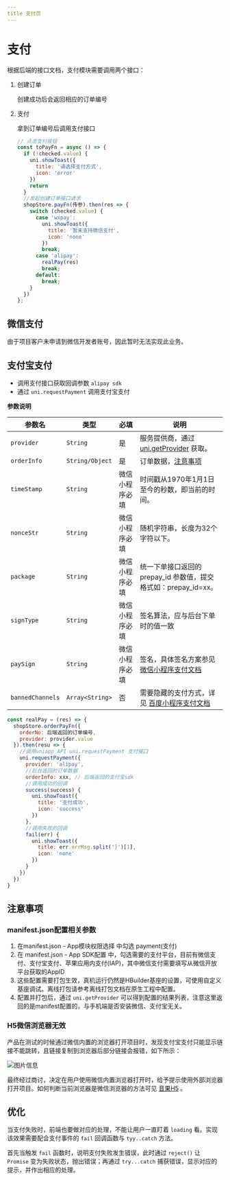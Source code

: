 ```yaml
---
title 支付页
---
```

# 支付
根据后端的接口文档，支付模块需要调用两个接口：

1. 创建订单

   创建成功后会返回相应的订单编号

2. 支付

   拿到订单编号后调用支付接口

   ```js
   // 点击支付按钮
   const toPayFn = async () => {
     if (!checked.value) {
       uni.showToast({
         title: '请选择支付方式',
         icon: 'error'
       })
       return
     }
     //发起创建订单接口请求
     shopStore.payFn(传参).then(res => {
       switch (checked.value) {
         case 'wxpay':
           uni.showToast({
             title: '暂未支持微信支付',
             icon: 'none'
           })
           break;
         case 'alipay':
           realPay(res)
           break;
         default:
           break;
       }
     })
   };
   ```

## 微信支付
由于项目客户未申请到微信开发者账号，因此暂时无法实现此业务。

## 支付宝支付

- 调用支付接口获取回调参数 `alipay sdk`
- 通过 `uni.requestPayment` 调用支付宝支付

**参数说明**

| 参数名 | 类型 | 必填 | 说明 |
| --- | --- | --- | --- |
| `provider` | `String` | 是 | 服务提供商，通过 [uni.getProvider](https://uniapp.dcloud.net.cn/api/plugins/provider) 获取。 |
| `orderInfo` | `String/Object` | 是 | 订单数据，[注意事项](https://uniapp.dcloud.net.cn/api/plugins/payment#orderinfo) |
| `timeStamp` | `String` | 微信小程序必填 | 时间戳从1970年1月1日至今的秒数，即当前的时间。 |
| `nonceStr` | `String` | 微信小程序必填 | 随机字符串，长度为32个字符以下。 |
| `package` | `String` | 微信小程序必填 | 统一下单接口返回的 prepay_id 参数值，提交格式如：prepay_id=xx。 |
| `signType` | `String` | 微信小程序必填 | 签名算法，应与后台下单时的值一致 |
| `paySign` | `String` | 微信小程序必填 | 签名，具体签名方案参见 [微信小程序支付文档](https://pay.weixin.qq.com/wiki/doc/api/wxa/wxa_api.php?chapter=7_7&index=3) |
| `bannedChannels` | `Array<String>` | 否 | 需要隐藏的支付方式，详见 [百度小程序支付文档](https://smartprogram.baidu.com/docs/develop/api/open_payment/#requestPolymerPayment/) |

```javascript
const realPay = (res) => {
  shopStore.orderPayFn({
    orderNo: 后端返回的订单编号,
    provider: provider.value
  }).then(resu => {
    //调用uniapp API uni.requestPayment 支付接口
    uni.requestPayment({
      provider: 'alipay',
      //后台返回的订单数据
      orderInfo: xxx, // 后端返回的支付宝sdk
      //调用成功的回调
      success(success) {
        uni.showToast({
          title: '支付成功',
          icon: 'success'
        })
      },
      //调用失败的回调
      fail(err) {
        uni.showToast({
          title: err.errMsg.split(']')[1],
          icon: 'none'
        })
      }
    })
  })
}

```

## 注意事项

### manifest.json配置相关参数

1. 在manifest.json - App模块权限选择 中勾选 payment(支付)
2. 在 manifest.json - App SDK配置 中，勾选需要的支付平台，目前有微信支付、支付宝支付、苹果应用内支付(IAP)，其中微信支付需要填写从微信开放平台获取的AppID
3. 这些配置需要打包生效，真机运行仍然是HBuilder基座的设置，可使用自定义基座调试。离线打包请参考离线打包文档在原生工程中配置。
4. 配置并打包后，通过 `uni.getProvider` 可以得到配置的结果列表，注意这里返回的是manifest配置的，与手机端是否安装微信、支付宝无关。

### H5微信浏览器无效

产品在测试的时候通过微信内置的浏览器打开项目时，发现支付宝支付只能显示链接不能跳转，且链接复制到浏览器后部分链接会报错，如下所示：

![图片信息](https://s1.ax1x.com/2023/07/14/pC42OfJ.jpg)

最终经过商讨，决定在用户使用微信内置浏览器打开时，给予提示使用外部浏览器打开项目。如何判断当前浏览器是微信浏览器的方法可见 [音果H5](/project/lingsi/music/H5/index.md) 。

## 优化

当支付失败时，前端也要做对应的处理，不能让用户一直盯着 `loading` 看。实现该效果需要配合支付事件的 `fail` 回调函数与 `tyy..catch` 方法。

首先当触发 `fail` 函数时，说明支付失败发生错误，此时通过 `reject()` 让 `Promise` 变为失败状态，抛出错误；再通过 `try...catch` 捕获错误，显示对应的提示，并作出相应的处理。